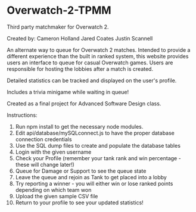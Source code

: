 # Overwatch-2-TPMM
Third party matchmaker for Overwatch 2.

Created by:
Cameron Holland
Jared Coates
Justin Scannell

An alternate way to queue for Overwatch 2 matches. Intended to provide a different experience than the built in ranked system, this website provides users an interface to queue for casual Overwatch games. Users are responsible for hosting the lobbies after a match is created.

Detailed statistics can be tracked and displayed on the user's profile.

Includes a trivia minigame while waiting in queue!

Created as a final project for Advanced Software Design class.


Instructions:

1. Run npm install to get the necessary node modules.
2. Edit api/database/mySQLconnect.js to have the proper database connection credentials
3. Use the SQL dump files to create and populate the database tables
4. Login with the given username 
5. Check your Profile (remember your tank rank and win percentage - these will change later!)
6. Queue for Damage or Support to see the queue state
7. Leave the queue and rejoin as Tank to get placed into a lobby
8. Try reporting a winner - you will either win or lose ranked points depending on which team won
9. Upload the given sample CSV file
10. Return to your profile to see your updated statistics!